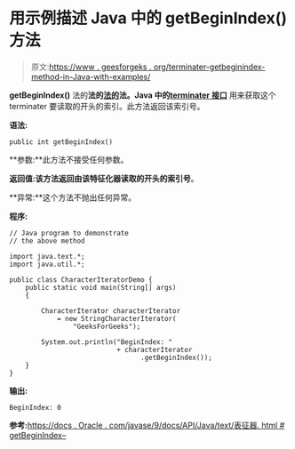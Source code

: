 # 用示例描述 Java 中的 getBeginIndex()方法

> 原文:[https://www . geesforgeks . org/terminater-getbeginindex-method-in-Java-with-examples/](https://www.geeksforgeeks.org/characteriterator-getbeginindex-method-in-java-with-examples/)

**getBeginIndex()** 法的**法的[法的](https://www.geeksforgeeks.org/tag/java-text-package/)法。Java 中的[terminater 接口](https://www.geeksforgeeks.org/tag/java-characteriterator/)** 用来获取这个 terminater 要读取的开头的索引。此方法返回该索引号。

**语法:**

```
public int getBeginIndex()

```

**参数:**此方法不接受任何参数。

**返回值:**该方法返回由该特征化器读取的开头的**索引号**。

**异常:**这个方法不抛出任何异常。

**程序:**

```
// Java program to demonstrate
// the above method

import java.text.*;
import java.util.*;

public class CharacterIteratorDemo {
    public static void main(String[] args)
    {

        CharacterIterator characterIterator
            = new StringCharacterIterator(
                "GeeksForGeeks");

        System.out.println("BeginIndex: "
                           + characterIterator
                                 .getBeginIndex());
    }
}
```

**输出:**

```
BeginIndex: 0

```

**参考:**[https://docs . Oracle . com/javase/9/docs/API/Java/text/表征器. html # getBeginIndex–](https://docs.oracle.com/javase/9/docs/api/java/text/CharacterIterator.html#getBeginIndex--)